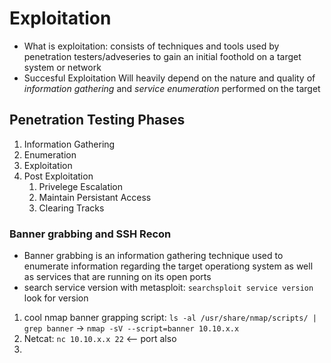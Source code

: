 # Exploitation
- What is exploitation: consists of techniques and tools used by penetration testers/adveseries to gain an initial foothold on a target system or network
- Succesful Exploitation Will heavily depend on the nature and quality of *information gathering* and *service enumeration* performed on the target
## Penetration Testing Phases
1. Information Gathering
2. Enumeration
3. Exploitation
4. Post Exploitation
   1. Privelege Escalation
   2. Maintain Persistant Access
   3. Clearing Tracks
### Banner grabbing and SSH Recon
- Banner grabbing is an information gathering technique used to enumerate information regarding the target operationg system as well as services that are running on its open ports
- search service version with metasploit: `searchsploit service version` look for version
  
1. cool nmap banner grapping script: `ls -al /usr/share/nmap/scripts/ | grep banner` -> `nmap -sV --script=banner 10.10.x.x` 
2. Netcat: `nc 10.10.x.x 22` <-- port also
3. 